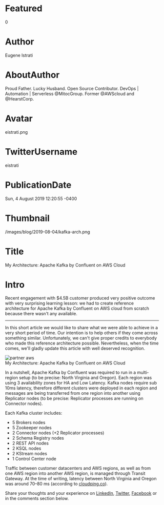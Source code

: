 # Featured
0

# Author
Eugene Istrati

# AboutAuthor
Proud Father. Lucky Husband. Open Source Contributor. DevOps | Automation | Serverless @MitocGroup. Former @AWScloud and @HearstCorp.

# Avatar
eistrati.png

# TwitterUsername
eistrati

# PublicationDate
Sun, 4 August 2019 12:20:55 -0400

# Thumbnail
/images/blog/2019-08-04/kafka-arch.png

# Title
My Architecture: Apache Kafka by Confluent on AWS Cloud

# Intro
Recent engagement with $4.5B customer produced very positive outcome with very surprising learning lesson: we had to create reference architecture for Apache Kafka by Confluent on AWS cloud from scratch because there wasn't any available.

---

In this short article we would like to share what we were able to achieve in a very short period of time. Our intention is to help others if they come across something similar. Unfortunately, we can't give proper credits to everybody who made this reference architecture possible. Nevertheless, when the time comes, we'll gladly update this article with well deserved recognition.

<div class="padd25px">
    <img src="/images/blog/2019-08-04/kafka-arch.png" alt="partner aws" />
    <div class="center img-description">My Architecture: Apache Kafka by Confluent on AWS Cloud</div>
</div>

In a nutshell, Apache Kafka by Confluent was required to run in a multi-region setup (to be precise: North Virginia and Oregon). Each region was using 3 availability zones for HA and Low Latency. Kafka nodes require sub 10ms latency, therefore different clusters were deployed in each region and messages are being transferred from one region into another using Replicator nodes (to be precise: Replicator processes are running on Connector nodes).

Each Kafka cluster includes:

- 5 Brokers nodes
- 5 Zookeeper nodes
- 2 Connector nodes (+2 Replicator processes)
- 2 Schema Registry nodes
- 2 REST API nodes
- 2 KSQL nodes
- 2 KStream nodes
- 1 Control Center node

Traffic between customer datacenters and AWS regions, as well as from one AWS region into another AWS region, is managed through Transit Gateway. At the time of writing, latency between North Virginia and Oregon was around 70–80 ms (according to [cloudping.co](https://www.cloudping.co/)).

Share your thoughts and your experience on [LinkedIn](https://linkedin.com/company/mitoc-group), [Twitter](https://twitter.com/mitocgroup), [Facebook](https://facebook.com/mitocgroup) or in the comments section below.
